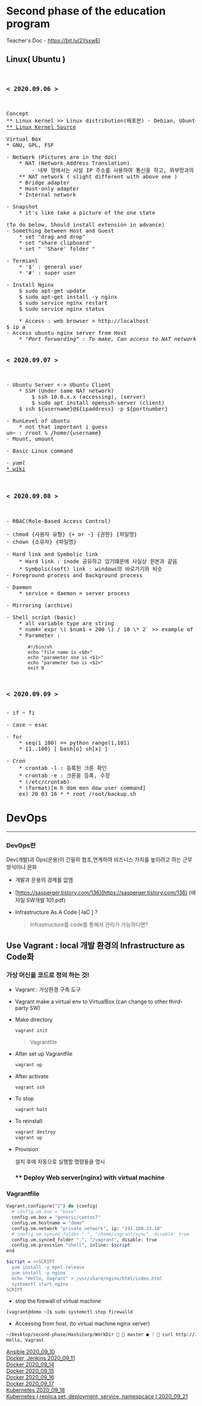 # Second phase of the education program

Teacher's Doc - https://bit.ly/2YsxwEl

## Linux( Ubuntu )
<pre>

<h3>< 2020.09.06 ></h3>

Concept
** Linux kernel >> Linux distribution(배포판) - Debian, Ubuntu
<a href="https://github.com/torvalds/linux">** Linux Kernel Source</a>

Virtual Box
* GNU, GPL, FSF

- Network (Pictures are in the doc)
    * NAT (Network Address Translation)
        - 내부 망에서는 사설 IP 주소를 사용하여 통신을 하고, 외부망과의 통신시에는 NAT를 거쳐 공인 IP 주소로 자동 변환
    ** NAT network ( slight different with above one )
    * Bridge adapter
    * Host-only adapter
    * Internal network

- Snapshot
    * it's like take a picture of the one state

(To do below, Should install extension in advance)
- Something between Host and Guest 
    * set "drag and drop"
    * set "share clipboard"
    * set " 'Share' folder "

- Termianl
    * '$' : general user
    * '#' : super user

- Install Nginx
    $ sudo apt-get update
    $ sudo apt-get install -y nginx
    $ sudo service nginx restart
    $ sudo service nginx status

    * Access : web browser > http://localhost
$ ip a
- Access ubuntu nginx server from Host
    <em>* "Port forwarding" : To make, Can access to NAT network thorough PORT</em>

<h3>< 2020.09.07 ></h3>

- Ubuntu Server <-> Ubuntu Client
    * SSH (Under same NAT network)
        $ ssh 10.0.x.x (accessing), (server)
        $ sudo apt install openssh-server (client)
    $ ssh ${username}@${ipaddress} -p ${portnumber}

- RunLevel of ubuntu
    * not that important i guess
un~ : /root % /home/{username}
- Mount, umount

- Basic Linux command

<em>- yaml</em>
<a href="https://ko.wikipedia.org/wiki/YAML">* wiki</a>


<h3>< 2020.09.08 ></h3>

- RBAC(Role-Based Access Control)

- chmod {사용자 유형} {+ or -} {권한} {파일명}
- chown {소유자} {파일명}

- Hard link and Symbolic link
    * Hard link : inode 공유하고 있기떄문에 사실상 원본과 같음 
    * Symbolic(soft) link : windows의 바로가기와 비슷
- Foreground process and Background process

- Daemon
    * service = daemon = server process

- Mirroring (archive)

- Shell script (basic)
    * all variable type are string 
    * num4=`expr \( $num1 + 200 \) / 10 \* 2` >> example of integer expression
    * Parameter :
        <code>
        #!/bin/sh
        echo "file name is <$0>"
        echo "parameter one is <$1>"
        echo "parameter two is <$2>"
        exit 0
        </code>

<h3>< 2020.09.09 ></h3>
- if ~ fi

- case ~ esac

- for 
    * seq(1 100) == python range(1,101)
    * {1..100} [ bash[o] sh[x] ]

<em>- Cron</em>
    * crontab -l : 등록된 크론 확인
    * crontab -e : 크론을 등록, 수정
    * (/etc/crontab)
    * (format)[m h dom mon dow user command]
    ex) 20 03 16 * * root /root/backup.sh
</pre>

# DevOps

---

### DevOps란

Dev(개발)과 Ops(운용)이 긴밀히 협조,연계하여 비즈니스 가치를 높이려고 하는 근무 방식이나 문화

- 개발과 운용의 경계를 없앰

- [https://sasperger.tistory.com/136](https://sasperger.tistory.com/136) (애자일 SW개발 101.pdf)

- Infrastructure As A Code [ IaC ] ?

  > Infrastructure를 code를 통해서 관리가 가능하다면? 

## Use Vagrant : local 개발 환경의 Infrastructure as Code화

### 가상 머신을 코드로 정의 하는 것!

- Vagrant : 가상환경 구축 도구

- Vagrant make a virtual env to VirtualBox (can change to other third-party SW)

- Make directory

  ```bash
  vagrant init
  ```

  > Vagrantfile

- After set up Vagrantfile

  ```bash
  vagrant up
  ```

- After activate

  ```bash
  vagrant ssh
  ```

- To stop

  ```bash
  vagrant halt
  ```

- To reinstall

  ```bash
  vagrant destroy
  vagrant up
  ```

- Provision

  설치 후에 자동으로 실행할 명령들을 명시

  ### ** Deploy Web server(nginx) with virtual machine

### Vagrantfile

```bash
Vagrant.configure("2") do |config|
  # config.vm.box = "base"
  config.vm.box = "generic/centos7"
  config.vm.hostname = "demo"
  config.vm.network "private_network", ip: "192.168.33.10"
  # config.vm.synced_folder ".", "/home/vagrant/sync", disable: true
  config.vm.synced_folder ".", "/vagrant", disable: true
  config.vm.provision "shell", inline: $script
end

$script = <<SCRIPT
  yum install -y epel-release
  yum install -y nginx
  echo "Hello, Vagrant" > /usr/share/nginx/html/index.html
  systemctl start nginx
SCRIPT
```

- stop the firewall of virtual machine

```bash
[vagrant@demo ~]$ sudo systemctl stop firewalld
```

- Accessing from host, (to virtual machine nginx server)

```bash
~/Desktop/second-phase/HashiCorp/WorkDir   master ● ?  curl http://192.168.33.10
Hello, Vagrant
```
[Ansible 2020_09_10](./TIL/2020_09_10)<br>
[Docker, Jenkins 2020_09_11](./TIL/2020_09_11)<br>
[Docker 2020_09_14](./TIL/2020_09_14)<br>
[Docker 2020_09_15](./TIL/2020_09_15)<br>
[Docker 2020_09_16](./TIL/2020_09_16)<br>
[Docker 2020_09_17](./TIL/2020_09_17)<br>
[Kubernetes 2020_09_18](./TIL/2020_09_18)<br>
[Kubernetes ( replica set, deployment, service, namespcace ) 2020_09_21](./TIL/2020_09_21)<br>
